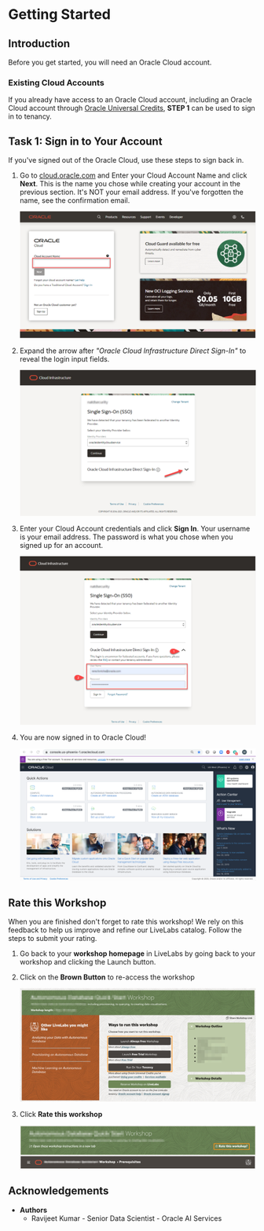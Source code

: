 # Getting Started

## Introduction

Before you get started, you will need an Oracle Cloud account.

### Existing Cloud Accounts

If you already have access to an Oracle Cloud account, including an Oracle Cloud account through [Oracle Universal Credits](https://docs.oracle.com/en/cloud/get-started/subscriptions-cloud/csgsg/universal-credits.html),  **STEP 1** can be used to sign in to tenancy.


## Task 1: Sign in to Your Account

If you've signed out of the Oracle Cloud, use these steps to sign back in.

1. Go to [cloud.oracle.com](https://cloud.oracle.com) and Enter your Cloud Account Name and click **Next**. This is the name you chose while creating your account in the previous section. It's NOT your email address. If you've forgotten the name, see the confirmation email.

    ![](https://raw.githubusercontent.com/oracle/learning-library/master/common/labs/cloud-login/images/cloud-oracle.png " ")

2. Expand the arrow after *"Oracle Cloud Infrastructure Direct Sign-In"* to reveal the login input fields.

    ![](https://raw.githubusercontent.com/oracle/learning-library/master/common/labs/cloud-login/images/cloud-login-tenant.png "")

3. Enter your Cloud Account credentials and click **Sign In**. Your username is your email address. The password is what you chose when you signed up for an account.

    ![](https://raw.githubusercontent.com/oracle/learning-library/master/common/labs/cloud-login/images/oci-signin.png "")

4. You are now signed in to Oracle Cloud!

    ![](https://raw.githubusercontent.com/oracle/learning-library/master/common/labs/cloud-login/images/oci-console-home-page.png "")

## **Rate this Workshop**
When you are finished don't forget to rate this workshop!  We rely on this feedback to help us improve and refine our LiveLabs catalog.  Follow the steps to submit your rating.

1.  Go back to your **workshop homepage** in LiveLabs by going back to your workshop and clicking the Launch button.
2.  Click on the **Brown Button** to re-access the workshop  

    ![](https://github.com/oracle/learning-library/blob/master/common/labs/cloud-login/images/workshop-homepage-2.png " ")

3.  Click **Rate this workshop**

    ![](https://github.com/oracle/learning-library/blob/master/common/labs/cloud-login/images/rate-this-workshop.png " ")


## **Acknowledgements**
* **Authors**
    * Ravijeet Kumar - Senior Data Scientist - Oracle AI Services
